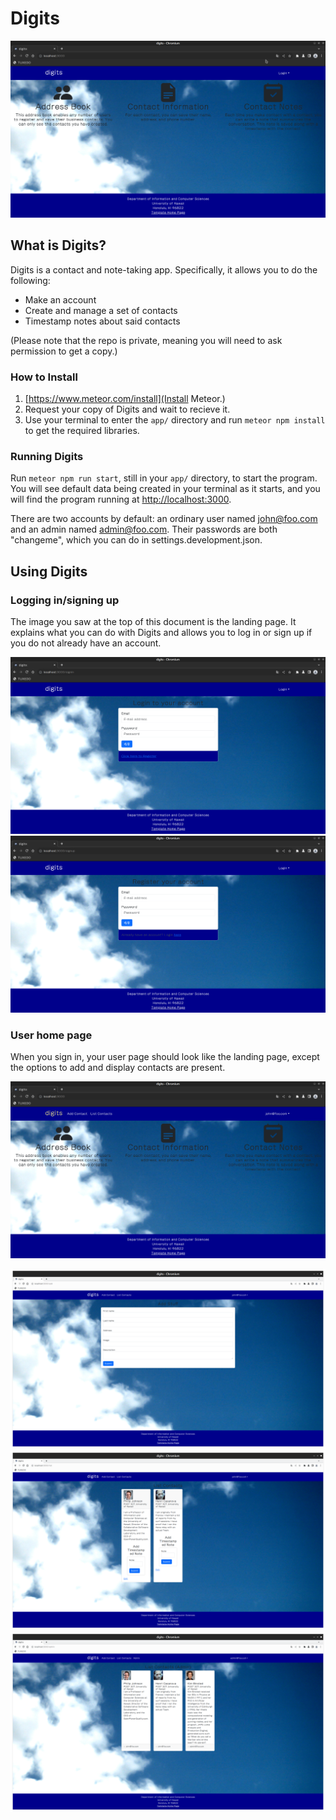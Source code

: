 # Digits

![Home page of the website, running in Chromium on Linux.](doc/landing.png)

## What is Digits?

Digits is a contact and note-taking app. Specifically, it allows you to do the following:

- Make an account
- Create and manage a set of contacts
- Timestamp notes about said contacts

(Please note that the repo is private, meaning you will need to ask permission to get a copy.)

### How to Install

1. [https://www.meteor.com/install](Install Meteor.)
2. Request your copy of Digits and wait to recieve it.
3. Use your terminal to enter the `app/` directory and run `meteor npm install` to get the required libraries.

### Running Digits

Run `meteor npm run start`, still in your `app/` directory, to start the program. You will see default data being created in your terminal as it starts, and you will find the program running at [http://localhost:3000](http://localhost:3000).

There are two accounts by default: an ordinary user named john@foo.com and an admin named admin@foo.com. Their passwords are both "changeme", which you can do in settings.development.json.

## Using Digits

### Logging in/signing up

The image you saw at the top of this document is the landing page. It explains what you can do with Digits and allows you to log in or sign up if you do not already have an account.

![Login page](doc/login.png) ![Sign up page](doc/signup.png)

### User home page

When you sign in, your user page should look like the landing page, except the options to add and display contacts are present.

![user home page example](doc/userhome.png)

![](doc/a.png) ![](doc/b.png) ![](doc/c.png)


